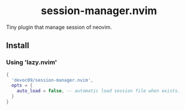 <div align='center'>
    <h1>session-manager.nvim</h1>
</div>


Tiny plugin that manage session of neovim.

## Install
### Using 'lazy.nvim'
```lua
{
  'devoc09/session-manager.nvim',
  opts = {
    auto_load = false, -- automatic load session file when exists.
  }
}
```
